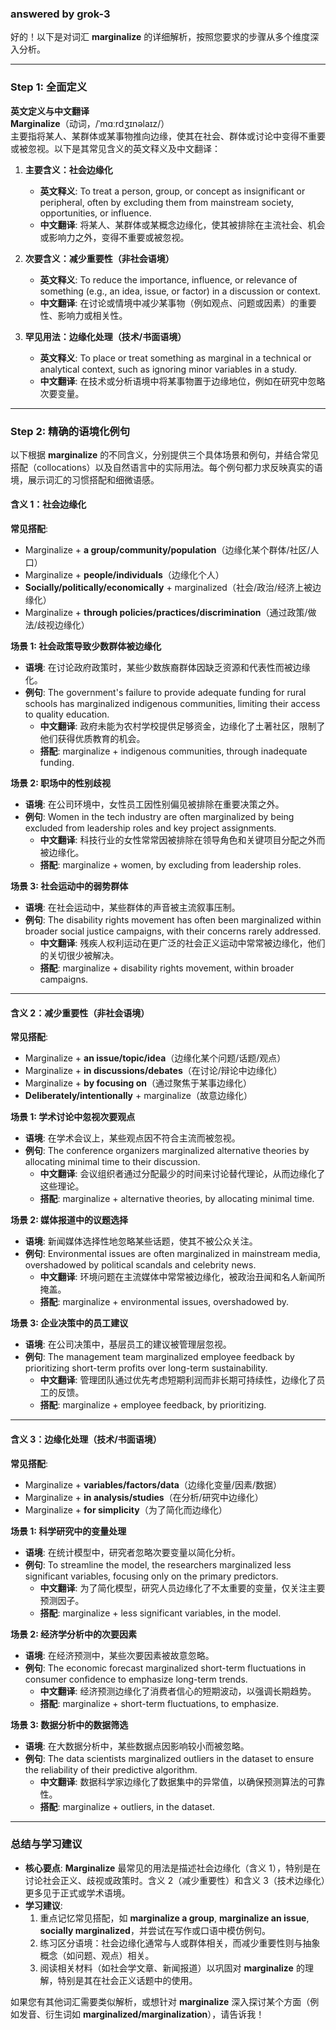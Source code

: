 ### answered by grok-3
好的！以下是对词汇 **marginalize** 的详细解析，按照您要求的步骤从多个维度深入分析。

---

### Step 1: 全面定义

**英文定义与中文翻译**  
**Marginalize**（动词，/ˈmɑːrdʒɪnəlaɪz/）  
主要指将某人、某群体或某事物推向边缘，使其在社会、群体或讨论中变得不重要或被忽视。以下是其常见含义的英文释义及中文翻译：

1. **主要含义：社会边缘化**  
   - **英文释义**: To treat a person, group, or concept as insignificant or peripheral, often by excluding them from mainstream society, opportunities, or influence.  
   - **中文翻译**: 将某人、某群体或某概念边缘化，使其被排除在主流社会、机会或影响力之外，变得不重要或被忽视。  

2. **次要含义：减少重要性（非社会语境）**  
   - **英文释义**: To reduce the importance, influence, or relevance of something (e.g., an idea, issue, or factor) in a discussion or context.  
   - **中文翻译**: 在讨论或情境中减少某事物（例如观点、问题或因素）的重要性、影响力或相关性。

3. **罕见用法：边缘化处理（技术/书面语境）**  
   - **英文释义**: To place or treat something as marginal in a technical or analytical context, such as ignoring minor variables in a study.  
   - **中文翻译**: 在技术或分析语境中将某事物置于边缘地位，例如在研究中忽略次要变量。

---

### Step 2: 精确的语境化例句

以下根据 **marginalize** 的不同含义，分别提供三个具体场景和例句，并结合常见搭配（collocations）以及自然语言中的实际用法。每个例句都力求反映真实的语境，展示词汇的习惯搭配和细微语感。

#### 含义 1：社会边缘化  
**常见搭配**:  
- Marginalize + **a group/community/population**（边缘化某个群体/社区/人口）  
- Marginalize + **people/individuals**（边缘化个人）  
- **Socially/politically/economically** + marginalized（社会/政治/经济上被边缘化）  
- Marginalize + **through policies/practices/discrimination**（通过政策/做法/歧视边缘化）  

**场景 1: 社会政策导致少数群体被边缘化**  
- **语境**: 在讨论政府政策时，某些少数族裔群体因缺乏资源和代表性而被边缘化。  
- **例句**: The government's failure to provide adequate funding for rural schools has marginalized indigenous communities, limiting their access to quality education.  
  - **中文翻译**: 政府未能为农村学校提供足够资金，边缘化了土著社区，限制了他们获得优质教育的机会。  
  - **搭配**: marginalize + indigenous communities, through inadequate funding.

**场景 2: 职场中的性别歧视**  
- **语境**: 在公司环境中，女性员工因性别偏见被排除在重要决策之外。  
- **例句**: Women in the tech industry are often marginalized by being excluded from leadership roles and key project assignments.  
  - **中文翻译**: 科技行业的女性常常因被排除在领导角色和关键项目分配之外而被边缘化。  
  - **搭配**: marginalize + women, by excluding from leadership roles.

**场景 3: 社会运动中的弱势群体**  
- **语境**: 在社会运动中，某些群体的声音被主流叙事压制。  
- **例句**: The disability rights movement has often been marginalized within broader social justice campaigns, with their concerns rarely addressed.  
  - **中文翻译**: 残疾人权利运动在更广泛的社会正义运动中常常被边缘化，他们的关切很少被解决。  
  - **搭配**: marginalize + disability rights movement, within broader campaigns.

---

#### 含义 2：减少重要性（非社会语境）  
**常见搭配**:  
- Marginalize + **an issue/topic/idea**（边缘化某个问题/话题/观点）  
- Marginalize + **in discussions/debates**（在讨论/辩论中边缘化）  
- Marginalize + **by focusing on**（通过聚焦于某事边缘化）  
- **Deliberately/intentionally** + marginalize（故意边缘化）

**场景 1: 学术讨论中忽视次要观点**  
- **语境**: 在学术会议上，某些观点因不符合主流而被忽视。  
- **例句**: The conference organizers marginalized alternative theories by allocating minimal time to their discussion.  
  - **中文翻译**: 会议组织者通过分配最少的时间来讨论替代理论，从而边缘化了这些理论。  
  - **搭配**: marginalize + alternative theories, by allocating minimal time.

**场景 2: 媒体报道中的议题选择**  
- **语境**: 新闻媒体选择性地忽略某些话题，使其不被公众关注。  
- **例句**: Environmental issues are often marginalized in mainstream media, overshadowed by political scandals and celebrity news.  
  - **中文翻译**: 环境问题在主流媒体中常常被边缘化，被政治丑闻和名人新闻所掩盖。  
  - **搭配**: marginalize + environmental issues, overshadowed by.

**场景 3: 企业决策中的员工建议**  
- **语境**: 在公司决策中，基层员工的建议被管理层忽视。  
- **例句**: The management team marginalized employee feedback by prioritizing short-term profits over long-term sustainability.  
  - **中文翻译**: 管理团队通过优先考虑短期利润而非长期可持续性，边缘化了员工的反馈。  
  - **搭配**: marginalize + employee feedback, by prioritizing.

---

#### 含义 3：边缘化处理（技术/书面语境）  
**常见搭配**:  
- Marginalize + **variables/factors/data**（边缘化变量/因素/数据）  
- Marginalize + **in analysis/studies**（在分析/研究中边缘化）  
- Marginalize + **for simplicity**（为了简化而边缘化）

**场景 1: 科学研究中的变量处理**  
- **语境**: 在统计模型中，研究者忽略次要变量以简化分析。  
- **例句**: To streamline the model, the researchers marginalized less significant variables, focusing only on the primary predictors.  
  - **中文翻译**: 为了简化模型，研究人员边缘化了不太重要的变量，仅关注主要预测因子。  
  - **搭配**: marginalize + less significant variables, in the model.

**场景 2: 经济学分析中的次要因素**  
- **语境**: 在经济预测中，某些次要因素被故意忽略。  
- **例句**: The economic forecast marginalized short-term fluctuations in consumer confidence to emphasize long-term trends.  
  - **中文翻译**: 经济预测边缘化了消费者信心的短期波动，以强调长期趋势。  
  - **搭配**: marginalize + short-term fluctuations, to emphasize.

**场景 3: 数据分析中的数据筛选**  
- **语境**: 在大数据分析中，某些数据点因影响较小而被忽略。  
- **例句**: The data scientists marginalized outliers in the dataset to ensure the reliability of their predictive algorithm.  
  - **中文翻译**: 数据科学家边缘化了数据集中的异常值，以确保预测算法的可靠性。  
  - **搭配**: marginalize + outliers, in the dataset.

---

### 总结与学习建议  
- **核心要点**: **Marginalize** 最常见的用法是描述社会边缘化（含义 1），特别是在讨论社会正义、歧视或政策时。含义 2（减少重要性）和含义 3（技术边缘化）更多见于正式或学术语境。  
- **学习建议**:  
  1. 重点记忆常见搭配，如 **marginalize a group**, **marginalize an issue**, **socially marginalized**，并尝试在写作或口语中模仿例句。  
  2. 练习区分语境：社会边缘化通常与人或群体相关，而减少重要性则与抽象概念（如问题、观点）相关。  
  3. 阅读相关材料（如社会学文章、新闻报道）以巩固对 **marginalize** 的理解，特别是其在社会正义话题中的使用。  

如果您有其他词汇需要类似解析，或想针对 **marginalize** 深入探讨某个方面（例如发音、衍生词如 **marginalized/marginalization**），请告诉我！